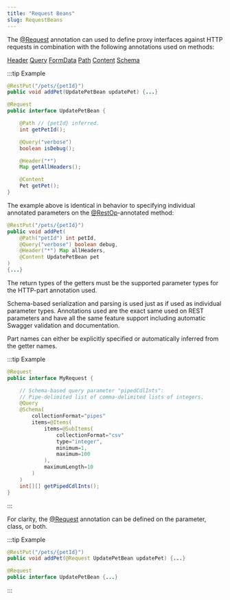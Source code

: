 ```yaml
---
title: "Request Beans"
slug: RequestBeans
---
```


The <a href="/site/apidocs/org/apache/juneau/http/annotation/Request.html" target="_blank">@Request</a> annotation can used to define proxy
interfaces against HTTP requests in combination with the following annotations used on methods:

<tree>
<node-0><javac-annotation><a href="/site/apidocs/org/apache/juneau/http/annotation/Header.html" target="_blank">Header</a></javac-annotation> <javac-annotation><a href="/site/apidocs/org/apache/juneau/http/annotation/Query.html" target="_blank">Query</a></javac-annotation> <javac-annotation><a href="/site/apidocs/org/apache/juneau/http/annotation/FormData.html" target="_blank">FormData</a></javac-annotation> <javac-annotation><a href="/site/apidocs/org/apache/juneau/http/annotation/Path.html" target="_blank">Path</a></javac-annotation> <javac-annotation><a href="/site/apidocs/org/apache/juneau/http/annotation/Content.html" target="_blank">Content</a></javac-annotation> <javac-annotation><a href="/site/apidocs/org/apache/juneau/annotation/Schema.html" target="_blank">Schema</a></javac-annotation></node-0>
</tree>

:::tip Example
```java
@RestPut("/pets/{petId}")
public void addPet(UpdatePetBean updatePet) {...}

@Request
public interface UpdatePetBean {

    @Path // {petId} inferred.
    int getPetId();

    @Query("verbose")
    boolean isDebug();

    @Header("*")
    Map getAllHeaders();

    @Content
    Pet getPet();
}
```

The example above is identical in behavior to specifying individual annotated parameters on the <a href="/site/apidocs/org/apache/juneau/rest/annotation/RestOp.html" target="_blank">@RestOp</a>-annotated
method:

```java
@RestPut("/pets/{petId}")
public void addPet(
    @Path("petId") int petId,
    @Query("verbose") boolean debug,
    @Header("*") Map allHeaders,
    @Content UpdatePetBean pet
)
{...}
```

The return types of the getters must be the supported parameter types for the HTTP-part annotation used.

Schema-based serialization and parsing is used just as if used as individual parameter types.
Annotations used are the exact same used on REST parameters and have all the same feature support including automatic
Swagger validation and documentation.

Part names can either be explicitly specified or automatically inferred from the getter names.

:::tip Example
```java
@Request
public interface MyRequest {

    // Schema-based query parameter "pipedCdlInts":
    // Pipe-delimited list of comma-delimited lists of integers.
    @Query
    @Schema(
        collectionFormat="pipes"
        items=@Items(
            items=@SubItems(
                collectionFormat="csv"
                type="integer",
                minimum=1,
                maximum=100
            ),
            maximumLength=10
        )
    )
    int[][] getPipedCdlInts();
}
```
:::

For clarity, the <a href="/site/apidocs/org/apache/juneau/http/annotation/Request.html" target="_blank">@Request</a> annotation can be defined on the parameter, class, or both.

:::tip Example
```java
@RestPut("/pets/{petId}")
public void addPet(@Request UpdatePetBean updatePet) {...}

@Request
public interface UpdatePetBean {...}
```
:::